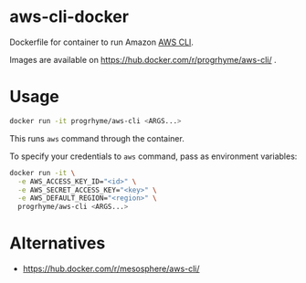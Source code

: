 # aws-cli-docker

Dockerfile for container to run Amazon [AWS CLI](https://aws.amazon.com/cli/).

Images are available on https://hub.docker.com/r/progrhyme/aws-cli/ .

# Usage

```sh
docker run -it progrhyme/aws-cli <ARGS...>
```

This runs `aws` command through the container.

To specify your credentials to `aws` command, pass as environment variables:

```sh
docker run -it \
  -e AWS_ACCESS_KEY_ID="<id>" \
  -e AWS_SECRET_ACCESS_KEY="<key>" \
  -e AWS_DEFAULT_REGION="<region>" \
  progrhyme/aws-cli <ARGS...>
```

# Alternatives

- https://hub.docker.com/r/mesosphere/aws-cli/
